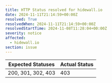 ```yaml
---
title: HTTP Status resolved for hidewall.io
date: 2024-11-11T21:14:59+00:00Z
resolved: True
resolvedWhen: 2024-11-11T21:14:59+00:00Z
resolvedStartTime: 2024-11-08T11:28:04+00:00Z
severity: notice
affected:
  - hidewall.io
section: issue
---
```


| Expected Statuses | Actual Status  |
|-------------------|----------------|
| 200, 301, 302, 403 | 403 |
